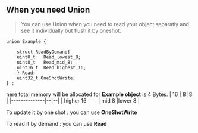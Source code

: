 ﻿
## When you need Union

> You can use Union when you need to read your object separatly  and see it individually but flush it by oneshot.

```
union Example {
    
    struct ReadByDemand{
    uint8_t   Read_lowest_8;
    uint8_t   Read_mid_8;
    uint16_t  Read_highest_16;
    } Read;
    uint32_t OneShotWrite;
} ;
```

here total memory will be allocated for **Example object** is 4 Bytes.
| 16           | 8 |8 |
|--------------|--|--|
| higher 16  &nbsp; &nbsp; &nbsp; &nbsp;| mid 8 |lower 8 | 

To update it by one shot :
you can use **OneShotWrite**

To read it by demand :
you can use **Read**

